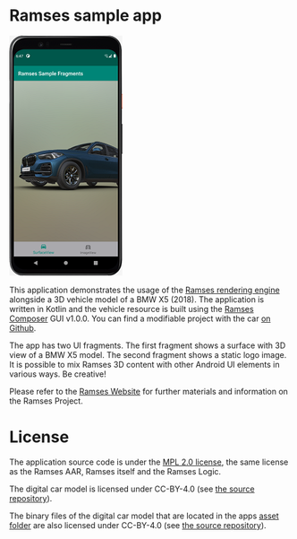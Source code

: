 # Ramses sample app

![Car](./doc/screenshot.png)

This application demonstrates the usage of the [Ramses rendering engine](https://ramses-sdk.readthedocs.io/en/latest/index.html) alongside
a 3D vehicle model of a BMW X5 (2018). The application is written in Kotlin and
the vehicle resource is built using the [Ramses Composer](https://github.com/bmwcarit/ramses-composer) GUI
v1.0.0. You can find a modifiable project with the car [on Github](https://github.com/bmwcarit/digital-car-3d).


The app has two UI fragments. The first fragment shows a surface with 3D view of a BMW X5 model. The second fragment shows a static
logo image. It is possible to mix Ramses 3D content with other Android UI elements in various
ways. Be creative!

Please refer to the [Ramses Website](https://ramses3d.org) for further materials and information on the Ramses Project.

# License

The application source code is under the [MPL 2.0 license](./LICENSE.txt), the same license as the Ramses AAR,
Ramses itself and the Ramses Logic.

The digital car model is licensed under CC-BY-4.0 (see [the source repository](https://github.com/bmwcarit/digital-car-3d)).

The binary files of the digital car model that are located in the apps [asset folder](./app/src/main/assets) are
also licensed under CC-BY-4.0 (see [the source repository](https://github.com/bmwcarit/digital-car-3d)).
